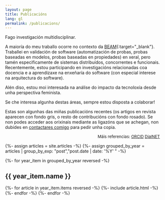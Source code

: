 ```yaml
---
layout: page
title: Publicacións
lang: gl
permalink: /publicacions/
---
```


Fago investigación multidisciplinar.

A maioría do meu traballo ocorre no contexto da [BEAM][beam]{:target="_blank"}. Traballei en validación de software (automatización de probas, probas baseadas en modelos, probas baseadas en propiedades) en xeral, pero tamén especificamente de sistemas distribuídos, concorrentes e funcionais. Recentemente, estou participando en investigacións relacionadas coa docencia e a aprendizaxe na enxeñaría do software (con especial interese na arquitectura do software).

Alén diso, estou moi interesada na análise do impacto da tecnoloxía desde unha perspectiva feminista. 

Se che interesa algunha destas áreas, sempre estou disposta a colaborar!

Estas son algunhas das miñas publicacións recentes (os artigos en revista aparecen con fondo gris, o resto de contribucións con fondo rosado). Se non podes acceder aos orixinais mediante as ligazóns que se achegan, non dubides en <a href="mailto:lcastro@udc.gal">contactares comigo</a> para pedir unha copia.

<div style="font-size: small; text-align: right">
Máis referencias:
<a href="https://orcid.org/0000-0002-3028-1523" class="articles" rel="external nofollow noopener" target="_blank">ORCID</a>
<a href="https://dialnet.unirioja.es/servlet/autor?codigo=2608289" class="articles" rel="external nofollow noopener" target="_blank">DialNET</a>
</div>

{%- assign articles = site.articles -%}
{%- assign grouped_by_year = articles | group_by_exp: "post","post.date | date: '%Y' " -%}

{%- for year_item in grouped_by_year reversed -%}
<span style="display: block; ">
  <h2>{{ year_item.name }}</h2>
  {%- for article in year_item.items reversed -%}
    {%- include article.html -%}
  {%- endfor -%}
{%- endfor -%}

[beam]: https://www.erlang.org/blog/a-brief-beam-primer